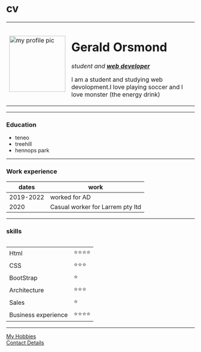 # cv
<!DOCTYPE html>
<html>

<head>
  <meta charset="utf-8">
  <title>gerald's personal site</title>
  <link rel="stylesheet" href="css/styles.css">
</head>

<body>
  <table cellspacing="20">
    <tr>
      <td><img src="https://i.pinimg.com/originals/3e/7f/36/3e7f363888f3062c6ca4363cad234088.png" alt="my profile pic"width="150" height="150"</td>
      <td><h1>Gerald Orsmond</h1>
    <p><em>student and <strong><a href="https://www.payscale.com/research/ZA/Job=Web_Developer/Salary">web developer</a></strong></em></p>
    <p>I am a student and studying web devolopment.I love playing soccer and I love monster (the energy drink)</p></td>
    </tr>
  </table>

<hr>
<h3>Education</h3>
<ul>
  <li>teneo</li>
  <li>treehill</li>
  <li>hennops park</li>
</ul>
<hr>
<h3>Work experience</h3>
<table>
<thead>
  <tr>
    <th>dates</th>
    <th>work</th>
  </tr>
</thead>
<tbody>

</tbody>
<tfoot>

</tfoot>
  <tr>
    <td>2019-2022</td>
    <td>worked for AD</td>
  </tr>
  <tr>
    <td>2020</td>
    <td>Casual worker for Larrem pty ltd</td>
  </tr>
</table>
<hr>
<h3>skills</h3>
<table>
  <tr>
    <table cellspacing="10">
      <tr>
        <td>Html</td>
        <td>⭐⭐⭐⭐</td>
      </tr>
       <tr>
        <td>CSS</td>
        <td>⭐⭐⭐</td>
      </tr>
       <tr>
        <td>BootStrap</td>
        <td>⭐</td>
      </tr>
      <tr>
        <td>Architecture</td>
        <td>⭐⭐⭐</td>
      </tr>
      <tr>
        <td>Sales</td>
        <td>⭐</td>
      </tr>
      <tr>
        <td>Business experience </td>
        <td>⭐⭐⭐⭐</td>
      </tr>
    </table>
<hr>
<a href="hobbies.html">My Hobbies</a><br>
<a href="contact details.html">Contact Details</a>
</body>

</html>
